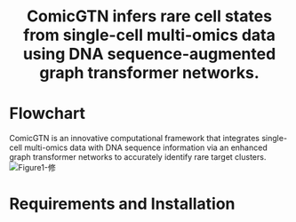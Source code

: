 # <p align="center">ComicGTN infers rare cell states from single-cell multi-omics data using DNA sequence-augmented graph transformer networks.</p>
# Flowchart
ComicGTN is an innovative computational framework that integrates single-cell multi-omics data with DNA sequence information via an enhanced graph transformer networks to accurately identify rare target clusters.  
![Figure1-修](https://github.com/user-attachments/assets/670cb3b7-f7fd-4b1e-89c3-5ac95d3bc844)
# Requirements and Installation
